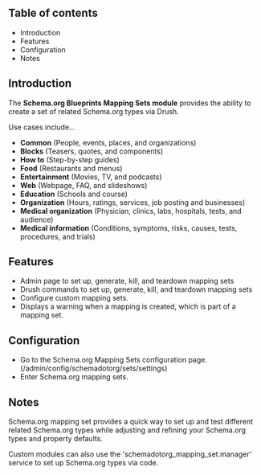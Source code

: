 Table of contents
-----------------

* Introduction
* Features
* Configuration
* Notes


Introduction
------------

The **Schema.org Blueprints Mapping Sets module** provides the ability to create
a set of related Schema.org types via Drush.

Use cases include...

- **Common** (People, events, places, and organizations)
- **Blocks** (Teasers, quotes, and components)
- **How to** (Step-by-step guides)
- **Food** (Restaurants and menus)
- **Entertainment**	(Movies, TV, and podcasts)
- **Web**	(Webpage, FAQ, and slideshows)
- **Education**	(Schools and course)
- **Organization**	(Hours, ratings, services, job posting and businesses)
- **Medical organization**	(Physician, clinics, labs, hospitals, tests, and audience)
- **Medical information** (Conditions, symptoms, risks, causes, tests, procedures, and trials)


Features
--------

- Admin page to set up, generate, kill, and teardown mapping sets
- Drush commands to set up, generate, kill, and teardown mapping sets
- Configure custom mapping sets.
- Displays a warning when a mapping is created, which is part of a mapping set.


Configuration
-------------

- Go to the Schema.org Mapping Sets configuration page.  
  (/admin/config/schemadotorg/sets/settings)
- Enter Schema.org mapping sets.


Notes
-----

Schema.org mapping set provides a quick way to set up and test different
related Schema.org types while adjusting and refining your Schema.org types
and property defaults.

Custom modules can also use the 'schemadotorg\_mapping\_set.manager' service
to set up Schema.org types via code.
